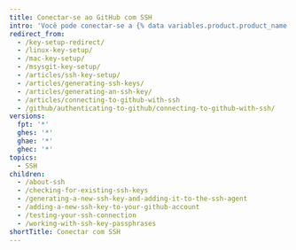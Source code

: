 ```yaml
---
title: Conectar-se ao GitHub com SSH
intro: 'Você pode conectar-se a {% data variables.product.product_name %} usando o protocolo Secure Shell (SSH), que fornece um canal seguro por meio de uma rede insegura.'
redirect_from:
  - /key-setup-redirect/
  - /linux-key-setup/
  - /mac-key-setup/
  - /msysgit-key-setup/
  - /articles/ssh-key-setup/
  - /articles/generating-ssh-keys/
  - /articles/generating-an-ssh-key/
  - /articles/connecting-to-github-with-ssh
  - /github/authenticating-to-github/connecting-to-github-with-ssh/
versions:
  fpt: '*'
  ghes: '*'
  ghae: '*'
  ghec: '*'
topics:
  - SSH
children:
  - /about-ssh
  - /checking-for-existing-ssh-keys
  - /generating-a-new-ssh-key-and-adding-it-to-the-ssh-agent
  - /adding-a-new-ssh-key-to-your-github-account
  - /testing-your-ssh-connection
  - /working-with-ssh-key-passphrases
shortTitle: Conectar com SSH
---
```


